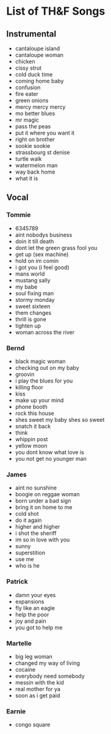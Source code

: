 # List of TH&F Songs

## Instrumental
* cantaloupe island
* cantaloupe woman
* chicken
* cissy strut
* cold duck time 
* coming home baby
* confusion
* fire eater
* green onions
* mercy mercy mercy
* mo better blues
* mr magic
* pass the peas
* put it where you want it
* right on brother
* sookie sookie
* strassbourg st denise
* turtle walk
* watermelon man
* way back home
* what it is 


## Vocal

### Tommie
* 6345789
* aint nobodys business
* doin it till death
* dont let the green grass fool you
* get up (sex machine)
* hold on im comin
* i got you (i feel good)
* mans world
* mustang sally
* my babe
* soul fixing man 
* stormy monday
* sweet sixteen
* them changes
* thrill is gone
* tighten up
* woman across the river

### Bernd
* black magic woman
* checking out on my baby
* groovin
* i play the blues for you
* killing floor
* kiss
* make up your mind
* phone booth
* rock this house
* shes sweet my baby shes so sweet
* snatch it back
* think
* whippin post
* yellow moon
* you dont know what love is
* you not get no younger man 

### James
* aint no sunshine
* boogie on reggae woman
* born under a bad sign
* bring it on home to me
* cold shot
* do it again
* higher and higher
* i shot the sheriff
* im so in love with you
* sunny
* superstition
* use me 
* who is he

### Patrick
* damn your eyes
* expansions
* fly like an eagle
* help the poor
* joy and pain
* you got to help me

### Martelle
* big leg woman
* changed my way of living
* cocaine
* everybody need somebody
* messin with the kid
* real mother for ya
* soon as i get paid

### Earnie
* congo square
